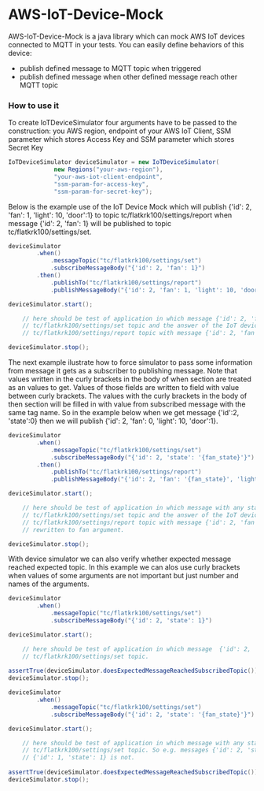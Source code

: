 # AWS-IoT-Device-Mock

AWS-IoT-Device-Mock is a java library which can mock AWS IoT devices connected to MQTT in your tests. You can easily define behaviors of this device:

  - publish defined message to MQTT topic when triggered
  - publish defined message when other defined message reach other MQTT topic

### How to use it

To create IoTDeviceSimulator four arguments have to be passed to the construction: you AWS region, endpoint of your AWS IoT Client, SSM parameter which stores Access Key and SSM parameter which stores Secret Key 
```java
IoTDeviceSimulator deviceSimulator = new IoTDeviceSimulator(
             new Regions("your-aws-region"),
             "your-aws-iot-client-endpoint",
             "ssm-param-for-access-key",
             "ssm-param-for-secret-key");
```

Below is the example use of the IoT Device Mock which will publish {'id': 2, 'fan': 1, 'light': 10, 'door':1} to topic 
tc/flatkrk100/settings/report when message {'id': 2, 'fan': 1} will be published to topic tc/flatkrk100/settings/set.  
```java
deviceSimulator
        .when()
            .messageTopic("tc/flatkrk100/settings/set")
            .subscribeMessageBody("{'id': 2, 'fan': 1}")
        .then()
            .publishTo("tc/flatkrk100/settings/report")
            .publishMessageBody("{'id': 2, 'fan': 1, 'light': 10, 'door':1}");

deviceSimulator.start();

    // here should be test of application in which message {'id': 2, 'fan': 1} should be send to 
    // tc/flatkrk100/settings/set topic and the answer of the IoT device should be resend to 
    // tc/flatkrk100/settings/report topic with message {'id': 2, 'fan': 1, 'light': 10, 'door':1}

deviceSimulator.stop();
```

The next example ilustrate how to force simulator to pass some information from message it gets as a subscriber to publishing message. Note that values written in the curly brackets in the body of when section are treated as an values to get. Values of those fields are written to field with value between curly brackets. The values with the curly brackets in the body of then section will be filled in with value from subscribed message with the same tag name. So in the example below when we get message {'id':2, 'state':0} then we will publish {'id': 2, 'fan': 0, 'light': 10, 'door':1}.

```java
deviceSimulator
        .when()
            .messageTopic("tc/flatkrk100/settings/set")
            .subscribeMessageBody("{'id': 2, 'state': '{fan_state}'}")
        .then()
            .publishTo("tc/flatkrk100/settings/report")
            .publishMessageBody("{'id': 2, 'fan': '{fan_state}', 'light': 10, 'door':1}");

deviceSimulator.start();

    // here should be test of application in which message with any state value  (e.g. {'id': 2, 'state': 1}) should be send to 
    // tc/flatkrk100/settings/set topic and the answer of the IoT device should be resend to 
    // tc/flatkrk100/settings/report topic with message {'id': 2, 'fan': 1, 'light': 10, 'door':1} so the value from state argument is
    // rewritten to fan argument.

deviceSimulator.stop();
```

With device simulator we can also verify whether expected message reached expected topic. In this example we can alos use curly brackets when values of some arguments are not important but just number and names of the arguments.


```java
deviceSimulator
        .when()
            .messageTopic("tc/flatkrk100/settings/set")
            .subscribeMessageBody("{'id': 2, 'state': 1}")

deviceSimulator.start();

    // here should be test of application in which message  {'id': 2, 'state': 1}) should be send to 
    // tc/flatkrk100/settings/set topic. 
    
assertTrue(deviceSimulator.doesExpectedMessageReachedSubscribedTopic());
deviceSimulator.stop();
```

```java
deviceSimulator
        .when()
            .messageTopic("tc/flatkrk100/settings/set")
            .subscribeMessageBody("{'id': 2, 'state': '{fan_state}'}")

deviceSimulator.start();

    // here should be test of application in which message with any state value should be send to 
    // tc/flatkrk100/settings/set topic. So e.g. messages {'id': 2, 'state': 1} or {'id': 2, 'state': 0} are valid. but
    // {'id': 1, 'state': 1} is not.
    
assertTrue(deviceSimulator.doesExpectedMessageReachedSubscribedTopic());
deviceSimulator.stop();
```


